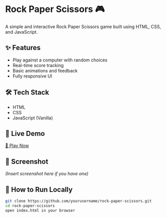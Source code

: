 # Rock Paper Scissors 🎮

A simple and interactive Rock Paper Scissors game built using HTML, CSS, and JavaScript.

## ✨ Features
- Play against a computer with random choices
- Real-time score tracking
- Basic animations and feedback
- Fully responsive UI

## 🛠️ Tech Stack
- HTML
- CSS
- JavaScript (Vanilla)

## 🚀 Live Demo
[🔗 Play Now](https://swarup-kp.github.io/Rock-Paper-Scissors/)

## 📸 Screenshot
*(Insert screenshot here if you have one)*

## 📂 How to Run Locally
```bash
git clone https://github.com/yourusername/rock-paper-scissors.git
cd rock-paper-scissors
open index.html in your browser
